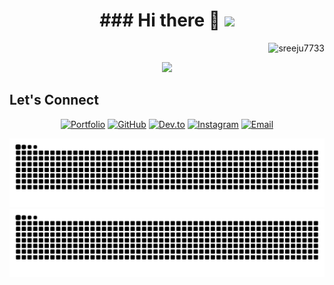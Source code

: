 <h1 align="center">
### Hi there 👋
  <img src="https://media.giphy.com/media/hvRJCLFzcasrR4ia7z/giphy.gif" width="30"></h1>
  <img src="https://komarev.com/ghpvc/?username=sreeju7733&label=Profile%20Views&color=0e75b6&style=flat" align='right' alt="sreeju7733" />
<br/>

<p align="center">
  <a href="https://github.com/DenverCoder1/readme-typing-svg"><img src="https://readme-typing-svg.herokuapp.com?lines=I'm Sreeju+&center=true&width=380&height=45"></a>
</p>

## Let's Connect

<p align="center">
	<a href="https://sreeju77733.github.io/" target="_blank"><img src="https://img.icons8.com/bubbles/50/000000/web.png" alt="Portfolio"/></a>
	<a href="https://github.com/sreeju7733" target="_blank"><img src="https://img.icons8.com/bubbles/50/000000/github.png" alt="GitHub"/></a>
	<a href="https://dev.to/sreeju" target="_blank"><img src="https://icons8.com/icon/Sf2NuZRCVuaE/dev" alt="Dev.to"/></a>
	<a href="https://www.instagram.com/sreeeeju/" target="_blank"><img src="https://img.icons8.com/bubbles/50/000000/instagram.png" alt="Instagram"/></a>
	<a href="mailto:sreeju.textme@outlook.com" target="_blank"><img src="https://img.icons8.com/bubbles/50/000000/gmail.png" alt="Email"/></a>
</p>

![github contribution grid snake animation](https://raw.githubusercontent.com/shahradelahi/shahradelahi/output/github-contribution-grid-snake-dark.svg#gh-dark-mode-only)
![github contribution grid snake animation](https://raw.githubusercontent.com/shahradelahi/shahradelahi/output/github-contribution-grid-snake.svg#gh-light-mode-only)
